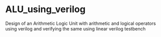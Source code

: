 # ALU_using_verilog
Design of an Arithmetic Logic Unit with arithmetic and logical operators using verilog and verifying the same using linear verilog testbench
